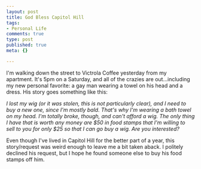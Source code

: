 ```yaml
--- 
layout: post
title: God Bless Capitol Hill
tags: 
- Personal Life
comments: true
type: post
published: true
meta: {}

---
```

I'm walking down the street to Victrola Coffee yesterday from my apartment. It's 5pm on a Saturday, and all of the crazies are out...including my new personal favorite: a gay man wearing a towel on his head and a dress. His story goes something like this:

  <em>I lost my wig (or it was stolen, this is not particularly clear), and I need to buy a new one, since I'm mostly bald. That's why I'm wearing a bath towel on my head. I'm totally broke, though, and can't afford a wig. The only thing I have that is worth any money are $50 in food stamps that I'm willing to sell to you for only $25 so that I can go buy a wig. Are you interested?</em>

  Even though I've lived in Capitol Hill for the better part of a year, this story/request was weird enough to leave me a bit taken aback. I politely declined his request, but I hope he found someone else to buy his food stamps off him.
